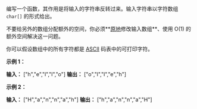 编写一个函数，其作用是将输入的字符串反转过来。输入字符串以字符数组 `char[]` 的形式给出。

不要给另外的数组分配额外的空间，你必须**[原地](https://baike.baidu.com/item/原地算法)修改输入数组**、使用 O(1) 的额外空间解决这一问题。

你可以假设数组中的所有字符都是 [ASCII](https://baike.baidu.com/item/ASCII) 码表中的可打印字符。

**示例 1：**

**输入：** ["h","e","l","l","o"]
**输出：** ["o","l","l","e","h"]

**示例 2：**

**输入：** ["H","a","n","n","a","h"]
**输出：** ["h","a","n","n","a","H"]
